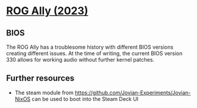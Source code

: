 # [ROG Ally (2023)](https://rog.asus.com/gaming-handhelds/rog-ally/rog-ally-2023/)

## BIOS

The ROG Ally has a troublesome history with different BIOS versions creating different issues.
At the time of writing, the current BIOS version 330 allows for working audio without further kernel patches.

## Further resources

- The steam module from https://github.com/Jovian-Experiments/Jovian-NixOS can be used to boot into the Steam Deck UI